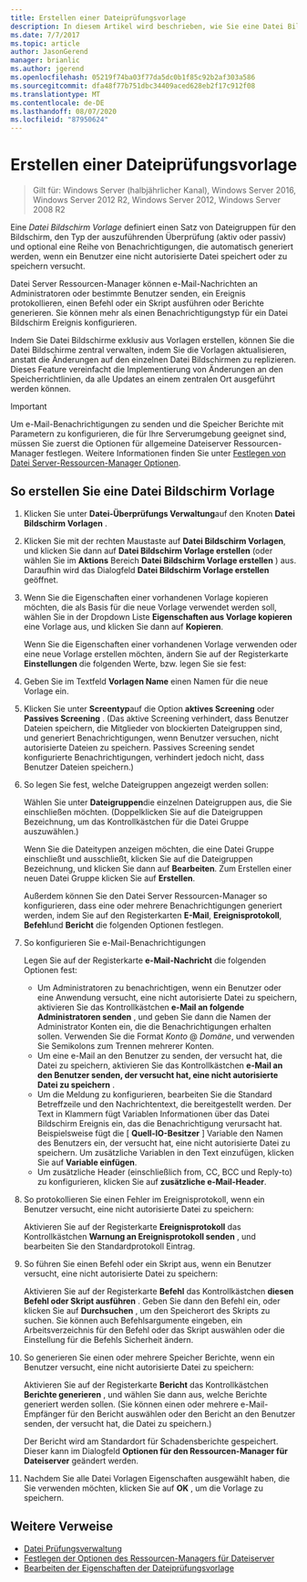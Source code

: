 ```yaml
---
title: Erstellen einer Dateiprüfungsvorlage
description: In diesem Artikel wird beschrieben, wie Sie eine Datei Bildschirm Vorlage erstellen.
ms.date: 7/7/2017
ms.topic: article
author: JasonGerend
manager: brianlic
ms.author: jgerend
ms.openlocfilehash: 05219f74ba03f77da5dc0b1f85c92b2af303a586
ms.sourcegitcommit: dfa48f77b751dbc34409aced628eb2f17c912f08
ms.translationtype: MT
ms.contentlocale: de-DE
ms.lasthandoff: 08/07/2020
ms.locfileid: "87950624"
---
```

# <a name="create-a-file-screen-template"></a>Erstellen einer Dateiprüfungsvorlage

> Gilt für: Windows Server (halbjährlicher Kanal), Windows Server 2016, Windows Server 2012 R2, Windows Server 2012, Windows Server 2008 R2

Eine *Datei Bildschirm Vorlage* definiert einen Satz von Dateigruppen für den Bildschirm, den Typ der auszuführenden Überprüfung (aktiv oder passiv) und optional eine Reihe von Benachrichtigungen, die automatisch generiert werden, wenn ein Benutzer eine nicht autorisierte Datei speichert oder zu speichern versucht.

Datei Server Ressourcen-Manager können e-Mail-Nachrichten an Administratoren oder bestimmte Benutzer senden, ein Ereignis protokollieren, einen Befehl oder ein Skript ausführen oder Berichte generieren. Sie können mehr als einen Benachrichtigungstyp für ein Datei Bildschirm Ereignis konfigurieren.

Indem Sie Datei Bildschirme exklusiv aus Vorlagen erstellen, können Sie die Datei Bildschirme zentral verwalten, indem Sie die Vorlagen aktualisieren, anstatt die Änderungen auf den einzelnen Datei Bildschirmen zu replizieren. Dieses Feature vereinfacht die Implementierung von Änderungen an den Speicherrichtlinien, da alle Updates an einem zentralen Ort ausgeführt werden können.

> [!Important]
> Um e-Mail-Benachrichtigungen zu senden und die Speicher Berichte mit Parametern zu konfigurieren, die für Ihre Serverumgebung geeignet sind, müssen Sie zuerst die Optionen für allgemeine Dateiserver Ressourcen-Manager festlegen. Weitere Informationen finden Sie unter [Festlegen von Datei Server-Ressourcen-Manager Optionen](setting-file-server-resource-manager-options.md).

## <a name="to-create-a-file-screen-template"></a>So erstellen Sie eine Datei Bildschirm Vorlage

1.  Klicken Sie unter **Datei-Überprüfungs Verwaltung**auf den Knoten **Datei Bildschirm Vorlagen** .

2.  Klicken Sie mit der rechten Maustaste auf **Datei Bildschirm Vorlagen**, und klicken Sie dann auf **Datei Bildschirm Vorlage erstellen** (oder wählen Sie im **Aktions** Bereich **Datei Bildschirm Vorlage erstellen** ) aus. Daraufhin wird das Dialogfeld **Datei Bildschirm Vorlage erstellen** geöffnet.

3.  Wenn Sie die Eigenschaften einer vorhandenen Vorlage kopieren möchten, die als Basis für die neue Vorlage verwendet werden soll, wählen Sie in der Dropdown Liste **Eigenschaften aus Vorlage kopieren** eine Vorlage aus, und klicken Sie dann auf **Kopieren**.

    Wenn Sie die Eigenschaften einer vorhandenen Vorlage verwenden oder eine neue Vorlage erstellen möchten, ändern Sie auf der Registerkarte **Einstellungen** die folgenden Werte, bzw. legen Sie sie fest:

4.  Geben Sie im Textfeld **Vorlagen Name** einen Namen für die neue Vorlage ein.

5.  Klicken Sie unter **Screentyp**auf die Option **aktives Screening** oder **Passives Screening** . (Das aktive Screening verhindert, dass Benutzer Dateien speichern, die Mitglieder von blockierten Dateigruppen sind, und generiert Benachrichtigungen, wenn Benutzer versuchen, nicht autorisierte Dateien zu speichern. Passives Screening sendet konfigurierte Benachrichtigungen, verhindert jedoch nicht, dass Benutzer Dateien speichern.)

6.  So legen Sie fest, welche Dateigruppen angezeigt werden sollen:

    Wählen Sie unter **Dateigruppen**die einzelnen Dateigruppen aus, die Sie einschließen möchten. (Doppelklicken Sie auf die Dateigruppen Bezeichnung, um das Kontrollkästchen für die Datei Gruppe auszuwählen.)

    Wenn Sie die Dateitypen anzeigen möchten, die eine Datei Gruppe einschließt und ausschließt, klicken Sie auf die Dateigruppen Bezeichnung, und klicken Sie dann auf **Bearbeiten**. Zum Erstellen einer neuen Datei Gruppe klicken Sie auf **Erstellen**.

    Außerdem können Sie den Datei Server Ressourcen-Manager so konfigurieren, dass eine oder mehrere Benachrichtigungen generiert werden, indem Sie auf den Registerkarten **E-Mail**, **Ereignisprotokoll**, **Befehl**und **Bericht** die folgenden Optionen festlegen.

7.  So konfigurieren Sie e-Mail-Benachrichtigungen

    Legen Sie auf der Registerkarte **e-Mail-Nachricht** die folgenden Optionen fest:

    -   Um Administratoren zu benachrichtigen, wenn ein Benutzer oder eine Anwendung versucht, eine nicht autorisierte Datei zu speichern, aktivieren Sie das Kontrollkästchen **e-Mail an folgende Administratoren senden** , und geben Sie dann die Namen der Administrator Konten ein, die die Benachrichtigungen erhalten sollen. Verwenden Sie die Format *Konto* @ *Domäne*, und verwenden Sie Semikolons zum Trennen mehrerer Konten.
    -   Um eine e-Mail an den Benutzer zu senden, der versucht hat, die Datei zu speichern, aktivieren Sie das Kontrollkästchen **e-Mail an den Benutzer senden, der versucht hat, eine nicht autorisierte Datei zu speichern** .
    -   Um die Meldung zu konfigurieren, bearbeiten Sie die Standard Betreffzeile und den Nachrichtentext, die bereitgestellt werden. Der Text in Klammern fügt Variablen Informationen über das Datei Bildschirm Ereignis ein, das die Benachrichtigung verursacht hat. Beispielsweise fügt die \[ **Quell-IO-Besitzer** \] Variable den Namen des Benutzers ein, der versucht hat, eine nicht autorisierte Datei zu speichern. Um zusätzliche Variablen in den Text einzufügen, klicken Sie auf **Variable einfügen**.
    -   Um zusätzliche Header (einschließlich from, CC, BCC und Reply-to) zu konfigurieren, klicken Sie auf **zusätzliche e-Mail-Header**.

8.  So protokollieren Sie einen Fehler im Ereignisprotokoll, wenn ein Benutzer versucht, eine nicht autorisierte Datei zu speichern:

    Aktivieren Sie auf der Registerkarte **Ereignisprotokoll** das Kontrollkästchen **Warnung an Ereignisprotokoll senden** , und bearbeiten Sie den Standardprotokoll Eintrag.

9.  So führen Sie einen Befehl oder ein Skript aus, wenn ein Benutzer versucht, eine nicht autorisierte Datei zu speichern:

    Aktivieren Sie auf der Registerkarte **Befehl** das Kontrollkästchen **diesen Befehl oder Skript ausführen** . Geben Sie dann den Befehl ein, oder klicken Sie auf **Durchsuchen** , um den Speicherort des Skripts zu suchen. Sie können auch Befehlsargumente eingeben, ein Arbeitsverzeichnis für den Befehl oder das Skript auswählen oder die Einstellung für die Befehls Sicherheit ändern.

10. So generieren Sie einen oder mehrere Speicher Berichte, wenn ein Benutzer versucht, eine nicht autorisierte Datei zu speichern:

    Aktivieren Sie auf der Registerkarte **Bericht** das Kontrollkästchen **Berichte generieren** , und wählen Sie dann aus, welche Berichte generiert werden sollen. (Sie können einen oder mehrere e-Mail-Empfänger für den Bericht auswählen oder den Bericht an den Benutzer senden, der versucht hat, die Datei zu speichern.)

    Der Bericht wird am Standardort für Schadensberichte gespeichert. Dieser kann im Dialogfeld **Optionen für den Ressourcen-Manager für Dateiserver** geändert werden.

11. Nachdem Sie alle Datei Vorlagen Eigenschaften ausgewählt haben, die Sie verwenden möchten, klicken Sie auf **OK** , um die Vorlage zu speichern.

## <a name="additional-references"></a>Weitere Verweise

-   [Datei Prüfungsverwaltung](file-screening-management.md)
-   [Festlegen der Optionen des Ressourcen-Managers für Dateiserver](setting-file-server-resource-manager-options.md)
-   [Bearbeiten der Eigenschaften der Dateiprüfungsvorlage](edit-file-screen-template-properties.md)


